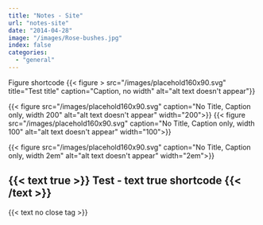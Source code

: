 ```yaml
---
title: "Notes - Site"
url: "notes-site"
date: "2014-04-28"
image: "/images/Rose-bushes.jpg"
index: false
categories:
  - "general"
---
```


Figure shortcode
{{< figure >
src="/images/placehold160x90.svg" title="Test title" caption="Caption, no width" alt="alt text doesn't appear"}}

{{< figure src="/images/placehold160x90.svg" caption="No Title, Caption only, width 200" alt="alt text doesn't appear" width="200">}} {{< figure src="/images/placehold160x90.svg" caption="No Title, Caption only, width 100" alt="alt text doesn't appear" width="100">}}



{{< figure src="/images/placehold160x90.svg" caption="No Title, Caption only, width 2em" alt="alt text doesn't appear" width="2em">}}

{{< text true >}}
Test - text true shortcode
{{< /text >}}
---
{{< text no close tag >}}
